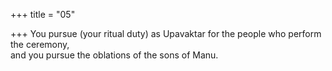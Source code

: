 +++
title = "05"

+++
You pursue (your ritual duty) as Upavaktar for the people who perform  the ceremony,  
and you pursue the oblations of the sons of Manu.  